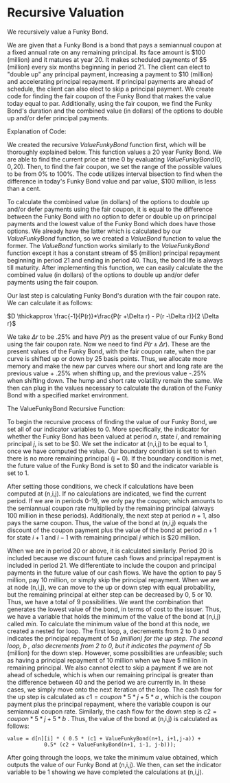 # Recursive Valuation
We recursively value a Funky Bond.

We are given that a Funky Bond is a bond that pays a semiannual coupon at a fixed annual rate on any remaining principal. Its face amount is $100 (million) and it matures at year 20. It makes scheduled payments of $5 (million) every six months beginning in period 21. The client can elect to "double up" any principal payment, increasing a payment to $10 (million) and accelerating principal repayment. If principal payments are ahead of schedule, the client can also elect to skip a principal payment. We create code for finding the fair coupon of the Funky Bond that makes the value today equal to par. Additionally, using the fair coupon, we find the Funky Bond's duration and the combined value (in dollars)  of the options to double up and/or defer principal payments. 

Explanation of Code: 

We created the recursive $ValueFunkyBond$ function first, which will be thoroughly explained below. This function values a 20 year Funky Bond. We are able to find the current price at time 0 by evaluating $ValueFunkyBond(0,0,20)$. Then, to find the fair coupon, we set the range of the possible values to be from 0% to 100%. The code utilizes interval bisection to find when the difference in today's Funky Bond value and par value, $100 million, is less than a cent. 

To calculate the combined value (in dollars) of the options to double up and/or defer payments using the fair coupon, it is equal to the difference between the Funky Bond with no option to defer or double up on principal payments and the lowest value of the Funky Bond which does have those options. We already have the latter which is calculated by our $ValueFunkyBond$ function, so we created a $ValueBond$ function to value the former. The $ValueBond$ function works similarly to the $ValueFunkyBond$ function except it has a constant stream of $5 (million) principal repayment beginning in period 21 and ending in period 40. Thus, the bond life is always till maturity. After implementing this function, we can easily calculate the the combined value (in dollars) of the options to double up and/or defer payments using the fair coupon. 

Our last step is calculating Funky Bond's duration with the fair coupon rate. We can calculate it as follows:

 $D \thickapprox \frac{-1}{P(r)}*\frac{P(r +\Delta r) - P(r -\Delta r)}{2 \Delta r}$

We take $\Delta r$ to be $.25\%$ and have $P(r)$ as the present value of our Funky Bond using the fair coupon rate. Now we need to find $P(r \pm \Delta r)$. These are the present values of the Funky Bond, with the fair coupon rate, when the par curve is shifted up or down by $25$ basis points. Thus, we allocate more memory and make the new par curves where our short and long rate are the previous value + .25% when shifting up, and the previous value -.25% when shifting down. The hump and short rate volatility remain the same. We then can plug in the values necessary to calculate the duration of the Funky Bond with a specified market environment.

The ValueFunkyBond Recursive Function: 

To begin the recursive process of finding the value of our Funky Bond, we set all of our indicator variables to $0$. More specifically, the indicator for whether the Funky Bond has been valued at period $n$, state $i$, and remaining principal $j$, is set to be $0. We set the indicator at (n,i,j) to be equal to 1, once we have computed the value. Our boundary condition is set to when there is no more remaining principal (j = 0). If the boundary condition is met, the future value of the Funky Bond is set to $0 and the indicator variable is set to 1.

After setting those conditions, we check if calculations have been computed at (n,i,j). If no calculations are indicated, we find the current period. If we are in periods 0-19, we only pay the coupon; which amounts to the semiannual coupon rate multiplied by the remaining principal (always 100 million in these periods). Additionally, the next step at period $n+1$, also pays the same coupon. Thus, the value of the bond at (n,i,j) equals the discount of the coupon payment plus the value of the bond at period $n+1$ for state $i+1$ and $i-1$ with remaining principal $j$ which is $20 million.

When we are in period 20 or above, it is calculated similarly. Period 20 is included because we discount future cash flows and principal repayment is included in period 21. We differentiate to include the coupon and principal payments in the future value of our cash flows. We have the option to pay 5 million, pay 10 million, or simply skip the principal repayment. When we are at node (n,i,j), we can move to the up or down step with equal probability, but the remaining principal at either step can be decreased by 0, 5 or 10. Thus, we have a total of 9 possibilities. We want the combination that generates the lowest value of the bond, in terms of cost to the issuer. Thus, we have a variable that holds the minimum of the value of the bond at (n,i,j) called $min$. To calculate the minimum value of the bond at this node, we created a nested for loop. The first loop, a, decrements from 2 to 0 and indicates the principal repayment of 5*a (million) for the up step. The second loop, b , also decrements from 2 to 0, but it indicates the payment of 5*b (million) for the down step. However, some possibilities are unfeasible; such as having a principal repayment of 10 million when we have 5 million in remaining principal. We also cannot elect to skip a payment if we are not ahead of schedule, which is when our remaining principal is greater than the difference between 40 and the period we are currently in. In these cases, we simply move onto the next iteration of the loop. The cash flow for the up step is calculated as  $c1 = coupon *5*j + 5*a$ , which is the coupon payment plus the principal repayment, where the variable coupon is our semiannual coupon rate. Similarly, the cash flow for the down step is  $c2 = coupon*5*j + 5*b$ . 
Thus, the value of the bond at (n,i,j) is calculated as follows: 

    value = d[n][i] * ( 0.5 * (c1 + ValueFunkyBond(n+1, i+1,j-a)) + 
                0.5* (c2 + ValueFunkyBond(n+1, i-1, j-b)));


After going through the loops, we take the minimum value obtained, which outputs the value of our Funky Bond at (n,i,j). We then, can set the indicator variable to be 1 showing we have completed the calculations at (n,i,j).  

